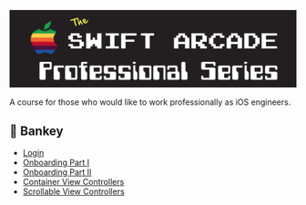 ![](images/banner.png)

A course for those who would like to work professionally as iOS engineers.

## 🏦 Bankey

- [Login](Bankey/1-Login/README.md)
- [Onboarding Part I](Bankey/2-Onboarding-Part-I/README.md)
- [Onboarding Part II](Bankey/3-Onboarding-Part-II/README.md)
- [Container View Controllers](Bankey/4-Container-ViewControllers/README.md)
- [Scrollable View Controllers](Bankey/5-Scrollable-ViewControllers/README.md)